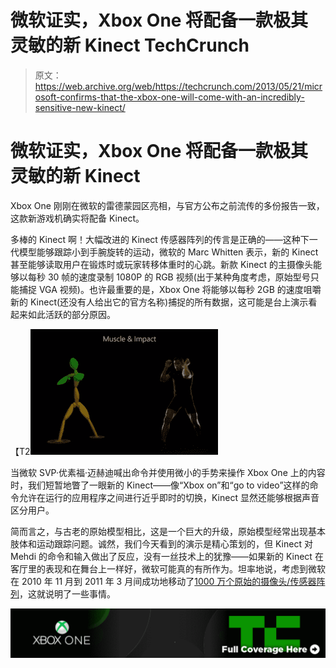 # 微软证实，Xbox One 将配备一款极其灵敏的新 Kinect TechCrunch

> 原文：<https://web.archive.org/web/https://techcrunch.com/2013/05/21/microsoft-confirms-that-the-xbox-one-will-come-with-an-incredibly-sensitive-new-kinect/>

# 微软证实，Xbox One 将配备一款极其灵敏的新 Kinect

Xbox One 刚刚在微软的雷德蒙园区亮相，与官方公布之前流传的多份报告一致，这款新游戏机确实将配备 Kinect。

多棒的 Kinect 啊！大幅改进的 Kinect 传感器阵列的传言是正确的——这种下一代模型能够跟踪小到手腕旋转的运动，微软的 Marc Whitten 表示，新的 Kinect 甚至能够读取用户在锻炼时或玩家转移体重时的心跳。新款 Kinect 的主摄像头能够以每秒 30 帧的速度录制 1080P 的 RGB 视频(出于某种角度考虑，原始型号只能捕捉 VGA 视频)。也许最重要的是，Xbox One 将能够以每秒 2GB 的速度咀嚼新的 Kinect(还没有人给出它的官方名称)捕捉的所有数据，这可能是台上演示看起来如此活跃的部分原因。

【T2![20](img/144640235129e9b0e655cb5a67454d08.png)

当微软 SVP·优素福·迈赫迪喊出命令并使用微小的手势来操作 Xbox One 上的内容时，我们短暂地瞥了一眼新的 Kinect——像“Xbox on”和“go to video”这样的命令允许在运行的应用程序之间进行近乎即时的切换，Kinect 显然还能够根据声音区分用户。

简而言之，与古老的原始模型相比，这是一个巨大的升级，原始模型经常出现基本肢体和运动跟踪问题。诚然，我们今天看到的演示是精心策划的，但 Kinect 对 Mehdi 的命令和输入做出了反应，没有一丝技术上的犹豫——如果新的 Kinect 在客厅里的表现和在舞台上一样好，微软可能真的有所作为。坦率地说，考虑到微软在 2010 年 11 月到 2011 年 3 月间成功地移动了[1000 万个原始的摄像头/传感器阵列](https://web.archive.org/web/20221225045305/https://techcrunch.com/2011/03/09/10-million-kinect-devices-sold/)，这就说明了一些事情。

[![](img/8f7e4ded8c3ca078dbc851564e538403.png)](https://web.archive.org/web/20221225045305/http://techcrunch.com/tag/xboxone)